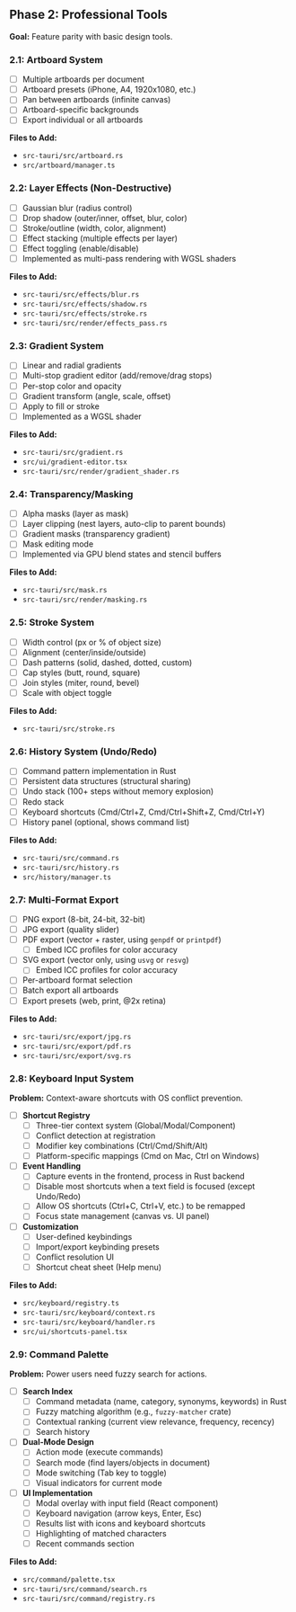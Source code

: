 ## Phase 2: Professional Tools

**Goal:** Feature parity with basic design tools.

### 2.1: Artboard System
- [ ] Multiple artboards per document
- [ ] Artboard presets (iPhone, A4, 1920x1080, etc.)
- [ ] Pan between artboards (infinite canvas)
- [ ] Artboard-specific backgrounds
- [ ] Export individual or all artboards

**Files to Add:**
- `src-tauri/src/artboard.rs`
- `src/artboard/manager.ts`

### 2.2: Layer Effects (Non-Destructive)
- [ ] Gaussian blur (radius control)
- [ ] Drop shadow (outer/inner, offset, blur, color)
- [ ] Stroke/outline (width, color, alignment)
- [ ] Effect stacking (multiple effects per layer)
- [ ] Effect toggling (enable/disable)
- [ ] Implemented as multi-pass rendering with WGSL shaders

**Files to Add:**
- `src-tauri/src/effects/blur.rs`
- `src-tauri/src/effects/shadow.rs`
- `src-tauri/src/effects/stroke.rs`
- `src-tauri/src/render/effects_pass.rs`

### 2.3: Gradient System
- [ ] Linear and radial gradients
- [ ] Multi-stop gradient editor (add/remove/drag stops)
- [ ] Per-stop color and opacity
- [ ] Gradient transform (angle, scale, offset)
- [ ] Apply to fill or stroke
- [ ] Implemented as a WGSL shader

**Files to Add:**
- `src-tauri/src/gradient.rs`
- `src/ui/gradient-editor.tsx`
- `src-tauri/src/render/gradient_shader.rs`

### 2.4: Transparency/Masking
- [ ] Alpha masks (layer as mask)
- [ ] Layer clipping (nest layers, auto-clip to parent bounds)
- [ ] Gradient masks (transparency gradient)
- [ ] Mask editing mode
- [ ] Implemented via GPU blend states and stencil buffers

**Files to Add:**
- `src-tauri/src/mask.rs`
- `src-tauri/src/render/masking.rs`

### 2.5: Stroke System
- [ ] Width control (px or % of object size)
- [ ] Alignment (center/inside/outside)
- [ ] Dash patterns (solid, dashed, dotted, custom)
- [ ] Cap styles (butt, round, square)
- [ ] Join styles (miter, round, bevel)
- [ ] Scale with object toggle

**Files to Add:**
- `src-tauri/src/stroke.rs`

### 2.6: History System (Undo/Redo)
- [ ] Command pattern implementation in Rust
- [ ] Persistent data structures (structural sharing)
- [ ] Undo stack (100+ steps without memory explosion)
- [ ] Redo stack
- [ ] Keyboard shortcuts (Cmd/Ctrl+Z, Cmd/Ctrl+Shift+Z, Cmd/Ctrl+Y)
- [ ] History panel (optional, shows command list)

**Files to Add:**
- `src-tauri/src/command.rs`
- `src-tauri/src/history.rs`
- `src/history/manager.ts`

### 2.7: Multi-Format Export
- [ ] PNG export (8-bit, 24-bit, 32-bit)
- [ ] JPG export (quality slider)
- [ ] PDF export (vector + raster, using `genpdf` or `printpdf`)
  - [ ] Embed ICC profiles for color accuracy
- [ ] SVG export (vector only, using `usvg` or `resvg`)
  - [ ] Embed ICC profiles for color accuracy
- [ ] Per-artboard format selection
- [ ] Batch export all artboards
- [ ] Export presets (web, print, @2x retina)

**Files to Add:**
- `src-tauri/src/export/jpg.rs`
- `src-tauri/src/export/pdf.rs`
- `src-tauri/src/export/svg.rs`

### 2.8: Keyboard Input System
**Problem:** Context-aware shortcuts with OS conflict prevention.

- [ ] **Shortcut Registry**
  - [ ] Three-tier context system (Global/Modal/Component)
  - [ ] Conflict detection at registration
  - [ ] Modifier key combinations (Ctrl/Cmd/Shift/Alt)
  - [ ] Platform-specific mappings (Cmd on Mac, Ctrl on Windows)
  
- [ ] **Event Handling**
  - [ ] Capture events in the frontend, process in Rust backend
  - [ ] Disable most shortcuts when a text field is focused (except Undo/Redo)
  - [ ] Allow OS shortcuts (Ctrl+C, Ctrl+V, etc.) to be remapped
  - [ ] Focus state management (canvas vs. UI panel)
  
- [ ] **Customization**
  - [ ] User-defined keybindings
  - [ ] Import/export keybinding presets
  - [ ] Conflict resolution UI
  - [ ] Shortcut cheat sheet (Help menu)

**Files to Add:**
- `src/keyboard/registry.ts`
- `src-tauri/src/keyboard/context.rs`
- `src-tauri/src/keyboard/handler.rs`
- `src/ui/shortcuts-panel.tsx`

### 2.9: Command Palette
**Problem:** Power users need fuzzy search for actions.

- [ ] **Search Index**
  - [ ] Command metadata (name, category, synonyms, keywords) in Rust
  - [ ] Fuzzy matching algorithm (e.g., `fuzzy-matcher` crate)
  - [ ] Contextual ranking (current view relevance, frequency, recency)
  - [ ] Search history
  
- [ ] **Dual-Mode Design**
  - [ ] Action mode (execute commands)
  - [ ] Search mode (find layers/objects in document)
  - [ ] Mode switching (Tab key to toggle)
  - [ ] Visual indicators for current mode
  
- [ ] **UI Implementation**
  - [ ] Modal overlay with input field (React component)
  - [ ] Keyboard navigation (arrow keys, Enter, Esc)
  - [ ] Results list with icons and keyboard shortcuts
  - [ ] Highlighting of matched characters
  - [ ] Recent commands section

**Files to Add:**
- `src/command/palette.tsx`
- `src-tauri/src/command/search.rs`
- `src-tauri/src/command/registry.rs`

